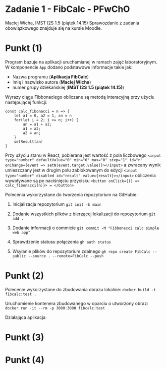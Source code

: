 # Zadanie 1 - FibCalc - PFwChO
Maciej Wicha, IMST I2S 1.5 (piątek 14.15)
Sprawozdanie z zadania obowiązkowego znajduje się na kursie Moodle.

# Punkt (1)
Program bazuje na aplikacji uruchamianej w ramach zajęć laboratoryjnym. 
W komponencie `App` dodano podstawowe informacje takie jak:
- Nazwa programu (**Aplikacja FibCalc**)
- Imię i nazwisko autora (**Maciej Wicha**)
- numer grupy dziekańskiej (**IMST I2S 1.5 (piątek 14.15)**)

Wyrazy ciągu Fibbonaciego obliczane są metodą interacyjną przy użyciu następującej funkcji:
```
const calc_fibonacci = n => {
    let a1 = 0, a2 = 1, an = n
    for(let i = 2; i <= n; i++) {
        an = a1 + a2;
        a1 = a2;
        a2 = an;
    }
    setResult(an)
}
```
Przy użyciu stanu w React, pobierana jest wartość z pola liczbowego
`<input type="number" defaultValue="0" min="0" max="0" step="1" id="n" onChange={event => setN(event.target.value)}></input>`
a zwracany wynik umieszczany jest w drugim polu zablokowanym do edycji
`<input type="number" disabled id="result" value={result}></input>`
obliczenia wywoływane są po naciśnięciu przycisku 
`<button onClick={() => calc_fibonacci(n)}> = </button>`

Polecenia wykorzystane do tworzenia repozytorium na  GitHubie:
1. Inicjalizacja repozytorium
    `git init -b main`

2. Dodanie wszystkich plików z bierzącej lokalizacji do repozytorium
    `git add .`

3. Dodanie informacji o commicie
    `git commit -M "Fibbonacci calc simple web app"`

4. Sprawdzenie statusu połączenia
    `gh auth status`

5. Wsyłanie plików do repozytorium zdalnego
    `gh repo create FibCalc --public --source . --remote=FibCalc --push`

# Punkt (2)
Polecenie wykorzystane do zbudowania obrazu lokalnie:
`docker build -t fibcalc:test .`

Uruchomienie kontenera zbudowanego w oparciu o utworzony obraz:
`docker run -it --rm -p 3000:3000 fibcalc:test`

Działająca aplikacja:


# Punkt (3)


# Punkt (4)